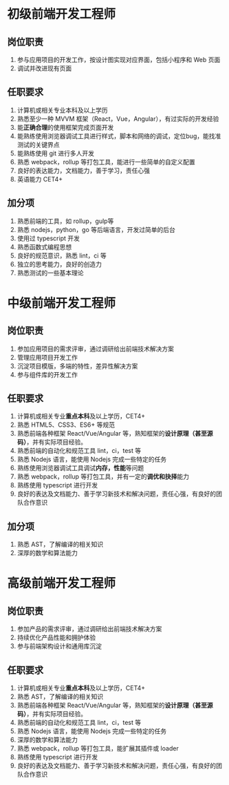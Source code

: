 # 初级前端开发工程师

## 岗位职责
1. 参与应用项目的开发工作，按设计图实现对应界面，包括小程序和 Web 页面
2. 调试并改进现有页面

## 任职要求
1. 计算机或相关专业本科及以上学历
2. 熟悉至少一种 MVVM 框架（React，Vue，Angular），有过实际的开发经验
3. 能**正确合理**的使用框架完成页面开发
4. 能熟练使用浏览器调试工具进行样式，脚本和网络的调试，定位bug，能找准测试的关键界点
5. 能熟练使用 git 进行多人开发
6. 熟悉 webpack，rollup 等打包工具，能进行一些简单的自定义配置
7. 良好的表达能力，文档能力，善于学习，责任心强
8. 英语能力 CET4+

## 加分项
1. 熟悉前端的工具，如 rollup，gulp等
2. 熟悉 nodejs，python，go 等后端语言，开发过简单的后台
3. 使用过 typescript 开发
4. 熟悉函数式编程思想
5. 良好的规范意识，熟悉 lint，ci 等
6. 独立的思考能力，良好的创造力
7. 熟悉测试的一些基本理论

# 中级前端开发工程师

## 岗位职责
1. 参加应用项目的需求评审，通过调研给出前端技术解决方案
2. 管理应用项目开发工作
3. 沉淀项目模版，多端的特性，差异性解决方案
4. 参与组件库的开发工作

## 任职要求
1. 计算机或相关专业**重点本科**及以上学历，CET4+
2. 熟悉 HTML5、CSS3、ES6+ 等规范
3. 熟悉前端各种框架 React/Vue/Angular 等，熟知框架的**设计原理（甚至源码）**，并有实际项目经验。
4. 熟悉前端的自动化和规范工具 lint，ci，test 等
5. 熟悉 Nodejs 语言，能使用 Nodejs 完成一些特定的任务
6. 熟练使用浏览器调试工具调试**内存，性能**等问题
7. 熟悉 webpack，rollup 等打包工具，并有一定的**调优和抉择**能力
8. 熟练使用 typescript 进行开发
9. 良好的表达及文档能力、善于学习新技术和解决问题，责任心强，有良好的团队合作意识

## 加分项
1. 熟悉 AST，了解编译的相关知识
2. 深厚的数学和算法能力

# 高级前端开发工程师

## 岗位职责
1. 参加产品的需求评审，通过调研给出前端技术解决方案
3. 持续优化产品性能和拥护体验
4. 参与前端架构设计和通用库沉淀

## 任职要求
1. 计算机或相关专业**重点本科**及以上学历，CET4+
2. 熟悉 AST，了解编译的相关知识
3. 熟悉前端各种框架 React/Vue/Angular 等，熟知框架的**设计原理（甚至源码）**，并有实际项目经验。
4. 熟悉前端的自动化和规范工具 lint，ci，test 等
5. 熟悉 Nodejs 语言，能使用 Nodejs 完成一些特定的任务
6. 深厚的数学和算法能力
7. 熟悉 webpack，rollup 等打包工具，能扩展其插件或 loader
8. 熟练使用 typescript 进行开发
9. 良好的表达及文档能力、善于学习新技术和解决问题，责任心强，有良好的团队合作意识
